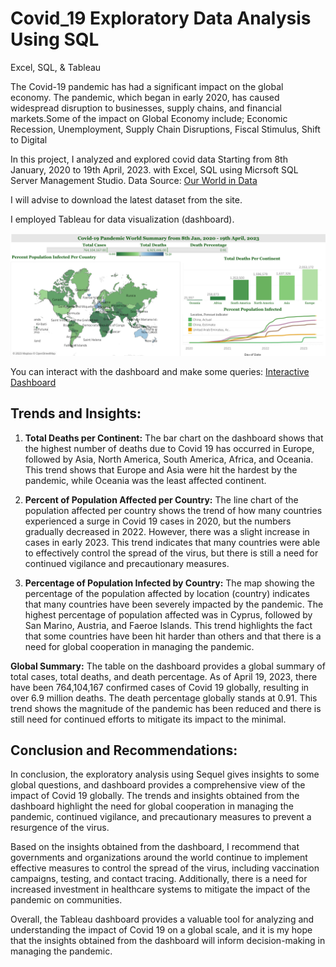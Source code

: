 # Covid_19 Exploratory Data Analysis Using SQL
Excel, SQL, & Tableau


The Covid-19 pandemic has had a significant impact on the global economy. The pandemic, which began in early 2020, has caused widespread disruption to businesses, supply chains, and financial markets.Some of the impact on Global Economy include; Economic Recession, Unemployment, Supply Chain Disruptions, Fiscal Stimulus, Shift to Digital 

In this project, I analyzed and explored covid data Starting from 8th January, 2020 to 19th April, 2023. with Excel, SQL using Micrsoft SQL Server Management Studio. 
Data Source: [Our World in Data](https://ourworldindata.org/covid-deaths) 

I will advise to download the latest dataset from the site.  

I employed Tableau for data visualization (dashboard). 

![Covid_19_Dashboard](https://github.com/rajikudusadewale/Covid_19_explorer/blob/main/Covid%20Dashboard.png)

You can interact with the dashboard and make some queries:
[Interactive Dashboard](https://public.tableau.com/app/profile/kudus.raji/viz/Covid19Dashboard_/Dashboard1?publish=yes)
## Trends and Insights:

1. **Total Deaths per Continent:**
The bar chart on the dashboard shows that the highest number of deaths due to Covid 19 has occurred in Europe, followed by Asia, North America, South America, Africa, and Oceania. This trend shows that Europe and Asia were hit the hardest by the pandemic, while Oceania was the least affected continent.

2. **Percent of Population Affected per Country:**
The line chart of the population affected per country shows the trend of how many countries experienced a surge in Covid 19 cases in 2020, but the numbers gradually decreased in 2022. However, there was a slight increase in cases in early 2023. This trend indicates that many countries were able to effectively control the spread of the virus, but there is still a need for continued vigilance and precautionary measures.

3. **Percentage of Population Infected by Country:**
The map showing the percentage of the population affected by location (country) indicates that many countries have been severely impacted by the pandemic. The highest percentage of population affected was in Cyprus, followed by San Marino, Austria, and Faeroe Islands. This trend highlights the fact that some countries have been hit harder than others and that there is a need for global cooperation in managing the pandemic.

**Global Summary:**
The table on the dashboard provides a global summary of total cases, total deaths, and death percentage. As of April 19, 2023, there have been 764,104,167 confirmed cases of Covid 19 globally, resulting in over 6.9 million deaths. The death percentage globally stands at 0.91. 
This trend shows the magnitude of the pandemic  has been reduced and there is still need for continued efforts to mitigate its impact to the minimal.


## Conclusion and Recommendations:

In conclusion, the exploratory analysis using Sequel gives insights to some global questions, and dashboard provides a comprehensive view of the impact of Covid 19 globally. The trends and insights obtained from the dashboard highlight the need for global cooperation in managing the pandemic, continued vigilance, and precautionary measures to prevent a resurgence of the virus.

Based on the insights obtained from the dashboard, I recommend that governments and organizations around the world continue to implement effective measures to control the spread of the virus, including vaccination campaigns, testing, and contact tracing. Additionally, there is a need for increased investment in healthcare systems to mitigate the impact of the pandemic on communities.

Overall, the Tableau dashboard provides a valuable tool for analyzing and understanding the impact of Covid 19 on a global scale, and it is my hope that the insights obtained from the dashboard will inform decision-making in managing the pandemic.



